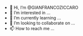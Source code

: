 - 👋 Hi, I’m @GIANFRANCOZICCARO
- 👀 I’m interested in ...
- 🌱 I’m currently learning ...
- 💞️ I’m looking to collaborate on ...
- 📫 How to reach me ...

<!---
GIANFRANCOZICCARO/GIANFRANCOZICCARO is a ✨ special ✨ repository because its `README.md` (this file) appears on your GitHub profile.
You can click the Preview link to take a look at your changes.
--->
